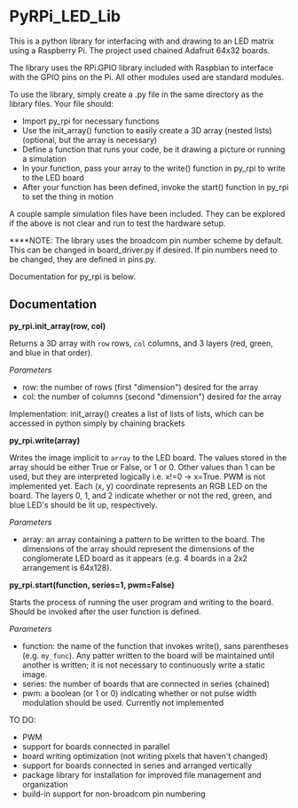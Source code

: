 # PyRPi_LED_Lib

This is a python library for interfacing with and drawing to an LED matrix using a Raspberry Pi. The project used chained Adafruit 64x32 boards.

The library uses the RPi.GPIO library included with Raspbian to interface with the GPIO pins on the Pi. All other modules used are standard modules.

To use the library, simply create a .py file in the same directory as the library files. Your file should:
  - Import py_rpi for necessary functions
  - Use the init_array() function to easily create a 3D array (nested lists) (optional, but the array is necessary)
  - Define a function that runs your code, be it drawing a picture or running a simulation
  - In your function, pass your array to the write() function in py_rpi to write to the LED board
  - After your function has been defined, invoke the start() function in py_rpi to set the thing in motion

A couple sample simulation files have been included. They can be explored if the above is not clear and run to test the hardware setup.

****NOTE: The library uses the broadcom pin number scheme by default. This can be changed in board_driver.py if desired. If pin numbers need to be changed, they are defined in pins.py.
  
Documentation for py_rpi is below.
  
## Documentation

  
__py_rpi.init_array(row, col)__

Returns a 3D array with `row` rows, `col` columns, and 3 layers (red, green, and blue in that order).
  
_Parameters_
- row: the number of rows (first "dimension") desired for the array
- col: the number of columns (second "dimension") desired for the array
  
Implementation: init_array() creates a list of lists of lists, which can be accessed in python simply by chaining brackets  
  
  
__py_rpi.write(array)__

Writes the image implicit to `array` to the LED board.
The values stored in the array should be either True or False, or 1 or 0. Other values than 1 can be used, but they are interpreted logically i.e. x!=0 -> x=True. PWM is not implemented yet.
Each (x, y) coordinate represents an RGB LED on the board.
The layers 0, 1, and 2 indicate whether or not the red, green, and blue LED's should be lit up, respectively.
  
_Parameters_
- array: an array containing a pattern to be written to the board. The dimensions of the array should represent the dimensions of the conglomerate LED board as it appears (e.g. 4 boards in a 2x2 arrangement is 64x128).  
  
  
__py_rpi.start(function, series=1, pwm=False)__

Starts the process of running the user program and writing to the board. Should be invoked after the user function is defined.
  
_Parameters_
- function: the name of the function that invokes write(), sans parentheses (e.g. `my_func`). Any patter written to the board will be maintained until another is written; it is not necessary to continuously write a static image.
- series: the number of boards that are connected in series (chained)
- pwm: a boolean (or 1 or 0) indicating whether or not pulse width modulation should be used. Currently not implemented  
  
  

TO DO:
- PWM
- support for boards connected in parallel
- board writing optimization (not writing pixels that haven't changed)
- support for boards connected in series and arranged vertically
- package library for installation for improved file management and organization
- build-in support for non-broadcom pin numbering
